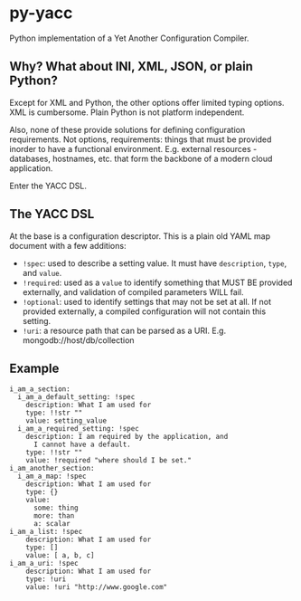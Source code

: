 py-yacc
=======

Python implementation of a Yet Another Configuration Compiler.

Why? What about INI, XML, JSON, or plain Python?
------------------------------------------------

Except for XML and Python, the other options offer limited typing options. 
XML is cumbersome. Plain Python is not platform independent.

Also, none of these provide solutions for defining configuration requirements.
Not options, requirements: things that must be provided inorder to have a 
functional environment. E.g. external resources - databases, hostnames, etc.
that form the backbone of a modern cloud application.
 
Enter the YACC DSL.

The YACC DSL
------------

At the base is a configuration descriptor. This is a plain old YAML map document with a few additions:

- `!spec`: used to describe a setting value. It must have `description`, `type`, and `value`.
- `!required`: used as a `value` to identify something that MUST BE provided externally,
   and validation of compiled parameters WILL fail.
- `!optional`: used to identify settings that may not be set at all. If not provided externally,
   a compiled configuration will not contain this setting.
- `!uri`: a resource path that can be parsed as a URI. E.g. mongodb://host/db/collection


Example
-------

    i_am_a_section:
      i_am_a_default_setting: !spec
        description: What I am used for
        type: !!str ""
        value: setting_value
      i_am_a_required_setting: !spec
        description: I am required by the application, and 
          I cannot have a default.
        type: !!str ""
        value: !required "where should I be set."
    i_am_another_section:
      i_am_a_map: !spec
        description: What I am used for
        type: {}
        value:
          some: thing
          more: than
          a: scalar
    i_am_a_list: !spec
        description: What I am used for
        type: []
        value: [ a, b, c]
    i_am_a_uri: !spec
        description: What I am used for
        type: !uri
        value: !uri "http://www.google.com"
        
